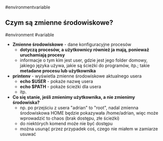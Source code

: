 #environmentvariable
## Czym są zmienne środowiskowe?
#environment #variable
- **Zmienne środowiskowe** - dane konfiguracyjne procesów
	- **dotyczą procesów, a użytkownicy również ja mają, ponieważ uruchamiają procesy**
	- informacje o tym kim jest user, gdzie jest jego folder domowy, jakiego języka używa, jakie są ścieżki do programów, itp.; takie **metadane procesu lub użytkownika**
- **printenv** - wyświetla zmienne środowiskowe aktualnego usera
	- **echo $USER** - pokaże nazwę usera
	- **echo $PATH** - pokaże ścieżki dla usera
	- itp.
- **Co się stanie, jeśli zmienimy użytkownika, a nie zmienimy środowiska?**
	- np. po przejściu z usera "adrian" to "root", nadal zmienna środowiskowa HOME będzie pokazywała /home/adrian, więc może wprowadzić to chaos (brak dostępu, złe ścieżki)
	- do niektórych komend może nie być dostępu
	- można usunąć przez przypadek coś, czego nie miałem w zamiarze usuwać